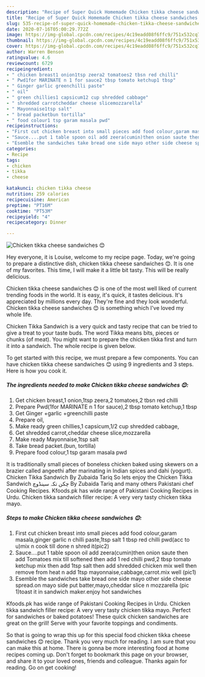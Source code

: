 ```yaml
---
description: "Recipe of Super Quick Homemade Chicken tikka cheese sandwiches 😊"
title: "Recipe of Super Quick Homemade Chicken tikka cheese sandwiches 😊"
slug: 535-recipe-of-super-quick-homemade-chicken-tikka-cheese-sandwiches
date: 2020-07-16T05:00:29.772Z
image: https://img-global.cpcdn.com/recipes/4c19eadd08f6ffc9/751x532cq70/chicken-tikka-cheese-sandwiches-😊-recipe-main-photo.jpg
thumbnail: https://img-global.cpcdn.com/recipes/4c19eadd08f6ffc9/751x532cq70/chicken-tikka-cheese-sandwiches-😊-recipe-main-photo.jpg
cover: https://img-global.cpcdn.com/recipes/4c19eadd08f6ffc9/751x532cq70/chicken-tikka-cheese-sandwiches-😊-recipe-main-photo.jpg
author: Warren Benson
ratingvalue: 4.6
reviewcount: 6729
recipeingredient:
- " chicken breast1 onion1tsp zeera2 tomatoes2 tbsn red chilli"
- " Pwd1for MARINATE n 1 for sauce2 tbsp tomato ketchup1 tbsp"
- " Ginger garlic greenchilli paste"
- " oil"
- " green chillies1 capsicum12 cup shredded cabbage"
- " shredded carrotcheddar cheese slicemozzarella"
- " Mayonnaise1tsp salt"
- " bread packetbun tortilla"
- " food colour1 tsp garam masala pwd"
recipeinstructions:
- "First cut chicken breast into small pieces add food colour,garam masala,ginger garlic n chilli paste,1tsp salt 1 tbsp red chilli pwd(acc to u)mix n cook till done n shred it(pic2)"
- "Sauce....put 1 table spoon oil add zeera(cumin)then onion saute then add Tomatoes mix till softened then add 1 red chilli pwd,2 tbsp tomato ketchup mix then add 1tsp salt then add shredded chicken mix well then remove from heat n add 1tsp mayonnaise,cabbage,carrot.mix well (pic1)"
- "Esemble the sandwiches take bread one side mayo other side cheese spread.on mayo side put batter,mayo,cheddar slice n mozzarella (pic 1)toast it in sandwich maker.enjoy hot sandwiches"
categories:
- Recipe
tags:
- chicken
- tikka
- cheese

katakunci: chicken tikka cheese 
nutrition: 259 calories
recipecuisine: American
preptime: "PT16M"
cooktime: "PT53M"
recipeyield: "4"
recipecategory: Dinner

---
```



![Chicken tikka cheese sandwiches 😊](https://img-global.cpcdn.com/recipes/4c19eadd08f6ffc9/751x532cq70/chicken-tikka-cheese-sandwiches-😊-recipe-main-photo.jpg)

Hey everyone, it is Louise, welcome to my recipe page. Today, we're going to prepare a distinctive dish, chicken tikka cheese sandwiches 😊. It is one of my favorites. This time, I will make it a little bit tasty. This will be really delicious.

Chicken tikka cheese sandwiches 😊 is one of the most well liked of current trending foods in the world. It is easy, it's quick, it tastes delicious. It's appreciated by millions every day. They're fine and they look wonderful. Chicken tikka cheese sandwiches 😊 is something which I've loved my whole life.

Chicken Tikka Sandwich is a very quick and tasty recipe that can be tried to give a treat to your taste buds. The word Tikka means bits, pieces or chunks (of meat). You might want to prepare the chicken tikka first and turn it into a sandwich. The whole recipe is given below.


To get started with this recipe, we must prepare a few components. You can have chicken tikka cheese sandwiches 😊 using 9 ingredients and 3 steps. Here is how you cook it.

<!--inarticleads1-->

##### The ingredients needed to make Chicken tikka cheese sandwiches 😊:

1. Get  chicken breast,1 onion,1tsp zeera,2 tomatoes,2 tbsn red chilli
1. Prepare  Pwd(1for MARINATE n 1 for sauce),2 tbsp tomato ketchup,1 tbsp
1. Get  Ginger +garlic +greenchilli paste
1. Prepare  oil,
1. Make ready  green chillies,1 capsicum,1/2 cup shredded cabbage,
1. Get  shredded carrot,cheddar cheese slice,mozzarella
1. Make ready  Mayonnaise,1tsp salt
1. Take  bread packet.(bun, tortilla)
1. Prepare  food colour,1 tsp garam masala pwd


It is traditionally small pieces of boneless chicken baked using skewers on a brazier called angeethi after marinating in Indian spices and dahi (yogurt). Chicken Tikka Sandwich By Zubaida Tariq So lets enjoy the Chicken Tikka Sandwich چکن تکہ سینڈوچ By Zubaida Tariq and many others Pakistani chef Cooking Recipes. Kfoods.pk has wide range of Pakistani Cooking Recipes in Urdu. Chicken tikka sandwich filler recipe: A very very tasty chicken tikka mayo. 

<!--inarticleads2-->

##### Steps to make Chicken tikka cheese sandwiches 😊:

1. First cut chicken breast into small pieces add food colour,garam masala,ginger garlic n chilli paste,1tsp salt 1 tbsp red chilli pwd(acc to u)mix n cook till done n shred it(pic2)
1. Sauce....put 1 table spoon oil add zeera(cumin)then onion saute then add Tomatoes mix till softened then add 1 red chilli pwd,2 tbsp tomato ketchup mix then add 1tsp salt then add shredded chicken mix well then remove from heat n add 1tsp mayonnaise,cabbage,carrot.mix well (pic1)
1. Esemble the sandwiches take bread one side mayo other side cheese spread.on mayo side put batter,mayo,cheddar slice n mozzarella (pic 1)toast it in sandwich maker.enjoy hot sandwiches


Kfoods.pk has wide range of Pakistani Cooking Recipes in Urdu. Chicken tikka sandwich filler recipe: A very very tasty chicken tikka mayo. Perfect for sandwiches or baked potatoes! These quick chicken sandwiches are great on the grill! Serve with your favorite toppings and condiments. 

So that is going to wrap this up for this special food chicken tikka cheese sandwiches 😊 recipe. Thank you very much for reading. I am sure that you can make this at home. There is gonna be more interesting food at home recipes coming up. Don't forget to bookmark this page on your browser, and share it to your loved ones, friends and colleague. Thanks again for reading. Go on get cooking!
